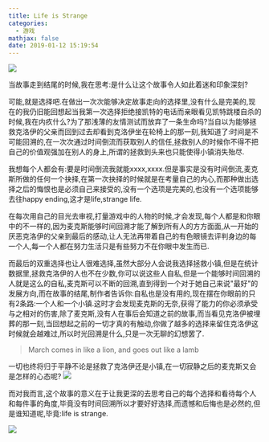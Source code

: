 ```yaml
---
title: Life is Strange
categories:
  - 游戏
mathjax: false
date: 2019-01-12 15:19:54
---
```


![](https://i.loli.net/2019/01/12/5c3996640592a.jpg)

当故事走到结尾的时候,我在思考:是什么让这个故事令人如此着迷和印象深刻?

可能,就是选择吧.在做出一次次能够决定故事走向的选择里,没有什么是完美的,现在的我仍旧能回想起当我第一次选择拒绝接凯特的电话而亲眼看见凯特跳楼自杀的时候,我在内疚什么?为了那浅薄的友情测试而放弃了一条生命吗?当自以为能够拯救克洛伊的父亲而回到过去却看到克洛伊坐在轮椅上的那一刻,我知道了:时间是不可能回溯的,在一次次通过时间倒流而获取别人的信任,拯救别人的时候你不得不把自己的价值观强加在别人的身上,所谓的拯救到头来也只能使得小镇消失殆尽.

我想每个人都会有:要是时间倒流我就能xxxx,xxxx.但是事实是没有时间倒流,麦克斯所做的任何一个抉择,在第一次抉择的时候就是在考量自己的内心,而那种做出选择之后的悔恨也是必须自己来接受的,没有一个选项是完美的,也没有一个选项能够去往happy ending,这才是life,strange life.

在每次用自己的目光去审视,打量游戏中的人物的时候,才会发现,每个人都是和你眼中的不一样的,因为麦克斯能够时间回溯才能了解到所有人的方方面面,从一开始的厌恶克洛伊的父亲到最后的感动,让人无法再带着自己的有色眼镜去评判身边的每一个人,每一个人都在努力生活只是有些努力不在你眼中发生而已.

而最后的双重选择也让人很难选择,虽然大部分人会说我选择拯救小镇,但是在统计数据里,拯救克洛伊的人也不在少数,你可以说这些人自私,但是一个能够时间回溯的人就是这么的自私,麦克斯可以不断的回溯,直到得到一个对于她自己来说"最好"的发展方向,而在故事的结尾,制作者告诉你:自私也是没有用的,现在摆在你眼前的只有2条路:一个人和一个小镇.这时才会发现麦克斯的无奈,获得了能力的你必须承受与之相对的伤害,除了麦克斯,没有人在事后会知道之前的故事,而当看见克洛伊被埋葬的那一刻,当回想起之前的一切才真的有触动,你做了越多的选择来留住克洛伊这时候就会越难过,所以时光回溯是什么,只是一次无聊的幻想罢了.

> March comes in like a lion, and goes out like a lamb


一切也终将归于平静不论是拯救了克洛伊还是小镇,在一切寂静之后的麦克斯又会是怎样的心态呢?
![](https://i.loli.net/2019/01/12/5c399e40652e8.jpg)

而对我而言,这个故事的意义在于让我更深的去思考自己的每个选择和看待每个人和每件事的角度,毕竟没有时间回溯所以才要好好选择,而遗憾和后悔也是必然的,但是谁知道呢,毕竟:life is strange.

![](https://i.loli.net/2019/01/12/5c399c943c77d.png)